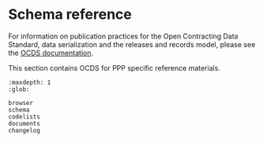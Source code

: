 # Schema reference

For information on publication practices for the Open Contracting Data Standard, data serialization and the releases and records model, please see the [OCDS documentation](https://standard.open-contracting.org/latest/en/).

This section contains OCDS for PPP specific reference materials.

```{toctree}
:maxdepth: 1
:glob:

browser
schema
codelists
documents
changelog
```
